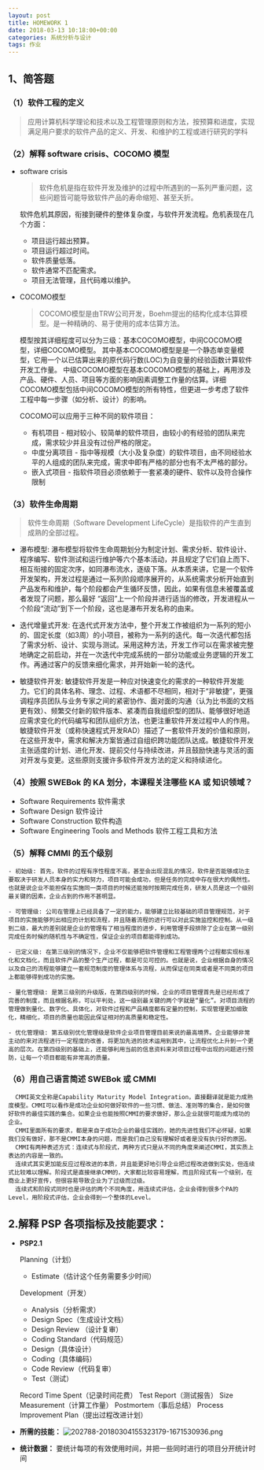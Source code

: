 ```yaml
---
layout: post
title: HOMEWORK 1
date: 2018-03-13 10:18:00+00:00
categories: 系统分析与设计
tags: 作业
---
```


## 1、简答题

### （1）软件工程的定义 
  >应用计算机科学理论和技术以及工程管理原则和方法，按预算和进度，实现满足用户要求的软件产品的定义、开发、和维护的工程或进行研究的学科

### （2）解释 software crisis、COCOMO 模型
  - software crisis
    >软件危机是指在软件开发及维护的过程中所遇到的一系列严重问题，这些问题皆可能导致软件产品的寿命缩短、甚至夭折。

    软件危机其原因，衔接到硬件的整体复杂度，与软件开发流程。危机表现在几个方面：
    - 项目运行超出预算。
    - 项目运行超过时间。
    - 软件质量低落。
    - 软件通常不匹配需求。
    - 项目无法管理，且代码难以维护。
    
  - COCOMO模型
    >COCOMO模型是由TRW公司开发，Boehm提出的结构化成本估算模型。是一种精确的、易于使用的成本估算方法。

    模型按其详细程度可以分为三级：基本COCOMO模型，中间COCOMO模型，详细COCOMO模型。
    其中基本COCOMO模型是是一个静态单变量模型，它用一个以已估算出来的原代码行数(LOC)为自变量的经验函数计算软件开发工作量。
    中级COCOMO模型在基本COCOMO模型的基础上，再用涉及产品、硬件、人员、项目等方面的影响因素调整工作量的估算。详细COCOMO模型包括中间COCOMO模型的所有特性，但更进一步考虑了软件工程中每一步骤（如分析、设计）的影响。
    
    COCOMO可以应用于三种不同的软件项目：
    - 有机项目 - 相对较小、较简单的软件项目，由较小的有经验的团队来完成，需求较少并且没有过份严格的限定。
    - 中度分离项目 - 指中等规模（大小及复杂度）的软件项目，由不同经验水平的人组成的团队来完成，需求中即有严格的部分也有不太严格的部分。
    - 嵌入式项目 - 指软件项目必须依赖于一套紧凑的硬件、软件以及符合操作限制
    
### （3）软件生命周期
  >软件生命周期（Software Development LifeCycle）是指软件的产生直到成熟的全部过程。
  
  - 瀑布模型: 瀑布模型将软件生命周期划分为制定计划、需求分析、软件设计、程序编写、软件测试和运行维护等六个基本活动，并且规定了它们自上而下、相互衔接的固定次序，如同瀑布流水，逐级下落。从本质来讲，它是一个软件开发架构，开发过程是通过一系列阶段顺序展开的，从系统需求分析开始直到产品发布和维护，每个阶段都会产生循环反馈，因此，如果有信息未被覆盖或者发现了问题，那么最好 “返回”上一个阶段并进行适当的修改，开发进程从一个阶段“流动”到下一个阶段，这也是瀑布开发名称的由来。

  - 迭代增量式开发: 在迭代式开发方法中，整个开发工作被组织为一系列的短小的、固定长度（如3周）的小项目，被称为一系列的迭代。每一次迭代都包括了需求分析、设计、实现与测试。采用这种方法，开发工作可以在需求被完整地确定之前启动，并在一次迭代中完成系统的一部分功能或业务逻辑的开发工作。再通过客户的反馈来细化需求，并开始新一轮的迭代。

  - 敏捷软件开发: 敏捷软件开发是一种应对快速变化的需求的一种软件开发能力。它们的具体名称、理念、过程、术语都不尽相同，相对于“非敏捷”，更强调程序员团队与业务专家之间的紧密协作、面对面的沟通（认为比书面的文档更有效）、频繁交付新的软件版本、紧凑而自我组织型的团队、能够很好地适应需求变化的代码编写和团队组织方法，也更注重软件开发过程中人的作用。敏捷软件开发（或称快速程式开发RAD）描述了一套软件开发的价值和原则，在这些开发中，需求和解决方案皆通过自组织跨功能团队达成。敏捷软件开发主张适度的计划、进化开发、提前交付与持续改进，并且鼓励快速与灵活的面对开发与变更。这些原则支援许多软件开发方法的定义和持续进化。
    
### （4）按照 SWEBok 的 KA 划分，本课程关注哪些 KA 或 知识领域？
  - Software Requirements 软件需求
  - Software Design 软件设计 
  - Software Construction 软件构造
  - Software Engineering Tools and Methods 软件工程工具和方法 

### （5）解释 CMMI 的五个级别

    - 初始级: 首先，软件的过程有序性程度不高，甚至会出现混乱的情况，软件是否能够成功主要取决于研发人员本身的实力和努力，项目可能会成功，但是任务的完成中存在很大的偶然性。也就是说企业不能担保在实施同一类项目的时候还能按时按期完成任务，研发人员是这一个级别最关键的因素，企业占到的作用不甚明显。

    - 可管理级: 公司在管理上已经具备了一定的能力，能够建立比较基础的项目管理规范，对于项目的实施能够列出相应的计划和流程，并且随着流程的进行可以对此实施监控和控制。从一级到二级，最大的差别就是企业的管理有了相当程度的进步，利用管理手段排除了企业在第一级别完成任务时候的随机性与不确定性，保证企业的项目都能得到成功。

    - 已定义级: 在第三级别的情况下，企业不仅能够把软件管理和工程管理两个过程都实现标准化和文档化，而且软件产品的整个生产过程，都是可见可控的。也就是说，企业根据自身的情况以及自己的流程能够建立一套规范制度的管理体系与流程，从而保证在同类或者是不同类的项目上都能够得到成功的实施。

    - 量化管理级: 是第三级别的升级版，在第四级别的时候，企业的项目管理首先是已经形成了完善的制度，而且根据名称，可以平判处，这一级别最关键的两个字就是“量化”。对项目流程的管理做到量化、数字化、具体化，对软件过程和产品精度都有定量的控制，实现管理更加细致化，精细化，项目的质量也能因此保证相对的高质量和稳定性。

    - 优化管理级: 第五级别优化管理级是软件企业项目管理目前来说的最高境界。企业能够非常主动的来对流程进行一定程度的改善，将更加先进的技术运用到其中，让流程优化上升到一个更高的层次。在第四级别的基础上，还能够利用当前的信息资料来对项目过程中出现的问题进行预防，让每一个项目都能有非常高的质量。
  
### （6）用自己语言简述 SWEBok 或 CMMI
      CMMI英文全称是Capability Maturity Model Integration，直接翻译就是能力成熟度模型。CMMI可以看作是成功企业如何做好软件的一些习惯、做法、准则等的集合，是如何做好软件的最佳实践的集合。如果企业也能按照CMMI的要求做好，那么企业就很可能成为成功的企业。
      CMMI里面所有的要求，都是来自于成功企业的最佳实践的，她的先进性我们不必怀疑，如果我们没有做好，那不是CMMI本身的问题，而是我们自己没有理解好或者是没有执行好的原因。
      CMMI有两种表述方式：连续式与阶段式，两种方式只是从不同的角度来阐述CMMI，其实质上表达的内容是一致的。
      连续式其实更加能反应过程改进的本质，并且能更好地引导企业把过程改进做到实处，但连续式比较难以理解。阶段式是直接继承CMM的，大家都比较容易理解，而且阶段式有一个级别，在商业上更好宣传，但很容易导致企业为了过级而过级。
      连续式和阶段式同时也是评估的两个不同角度，用连续式评估，企业会得到很多个PA的Level，用阶段式评估，企业会得到一个整体的Level。  

## 2.解释 PSP 各项指标及技能要求：

  - **PSP2.1**

    Planning（计划）
    - Estimate（估计这个任务需要多少时间）

    Development（开发）
    - Analysis（分析需求）
    - Design Spec（生成设计文档）
    - Design Review （设计复审）
    - Coding Standard（代码规范）
    - Design（具体设计）
    - Coding（具体编码）
    - Code Review（代码复审）
    - Test（测试）
  
    Record Time Spent（记录时间花费）
    Test Report（测试报告）
    Size Measurement（计算工作量）
    Postmortem（事后总结）
    Process Improvement Plan（提出过程改进计划）
  
  - **所需的技能：**
  ![202788-20180304155323179-1671530936.png](../media/202788-20180304155323179-1671530936.png)
  
  - **统计数据：**
    要统计每项的有效使用时间，并把一些同时进行的项目分开统计时间
